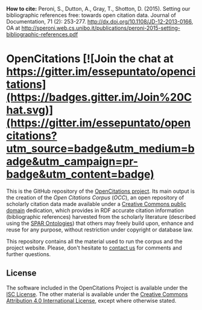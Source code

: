 **How to cite:** Peroni, S., Dutton, A., Gray, T., Shotton, D. (2015). Setting our bibliographic references free: towards open citation data. Journal of Documentation, 71 (2): 253-277. http://dx.doi.org/10.1108/JD-12-2013-0166, OA at http://speroni.web.cs.unibo.it/publications/peroni-2015-setting-bibliographic-references.pdf

# OpenCitations [![Join the chat at https://gitter.im/essepuntato/opencitations](https://badges.gitter.im/Join%20Chat.svg)](https://gitter.im/essepuntato/opencitations?utm_source=badge&utm_medium=badge&utm_campaign=pr-badge&utm_content=badge)

This is the GitHub repository of the [OpenCitations project](http://www.opencitations.net). Its main output is the creation of the *Open Citations Corpus* (*OCC*), an open repository of scholarly citation data made available under a [Creative Commons public domain](https://creativecommons.org/publicdomain/zero/1.0/) dedication, which provides in RDF accurate citation information (bibliographic references) harvested from the scholarly literature (described using the [SPAR Ontologies](http://www.sparontologies.net)) that others may freely build upon, enhance and reuse for any purpose, without restriction under copyright or database law. 

This repository contains all the material used to run the corpus and the project website. Please, don't hesitate to [contact us](mailto:contact@opencitations.net) for comments and further questions.

## License

The software included in the OpenCitations Project is available under the [ISC License](https://opensource.org/licenses/ISC). The other material is available under the [Creative Commons Attribution 4.0 International License](https://creativecommons.org/licenses/by/4.0/legalcode), except where otherwise stated.
